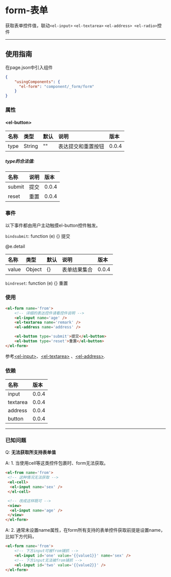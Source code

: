 # form-表单

获取表单控件值，联动`<el-input>` `<el-textarea>` `<el-address> <el-radio>`控件

---

## 使用指南

在page.json中引入组件

```json
{
    "usingComponents": {
      "el-form": "component/_form/form"
    }
}
```

### 属性

#### &lt;el-button&gt;

| 名称 | 类型 | 默认 | 说明 | 版本 |
| :--- | :--- | :--- | :--- | :--- |
| type | String | "" | 表达提交和重置按钮 | 0.0.4 |

##### type的合法值:

| 名称 | 说明 | 版本 |
| :--- | :--- | :--- |
| submit | 提交 | 0.0.4 |
| reset | 重置 | 0.0.4 |

### 事件

以下事件都由用户主动触摸el-button控件触发。

`bindsubmit`: function \(e\) {} 提交

@e.detail

| 名称 | 类型 | 默认 | 说明 | 版本 |
| :--- | :--- | :--- | :--- | :--- |
| value | Object | {} | 表单结果集合 | 0.0.4 |

`bindreset`: function \(e\) {} 重置

### 使用

```html
<el-form name='from'>
    <!-- 详细的表达控件请看控件说明 -->
    <el-input name='age' />
    <el-textarea name='remark' />
    <el-address name='address' />

    <el-button type='submit'>提交</el-button>
    <el-button type='reset'>重置</el-button>
</el-form>
```

参考[&lt;el-input&gt;](/shu-ru-kuang.md)、[&lt;el-textarea&gt;](/duo-xing-shu-ru-kuang.md) 、[&lt;el-address&gt;](/address-di-zhi.md).

### 依赖

| 名称 | 版本 |
| :--- | :--- |
| input | 0.0.4 |
| textarea | 0.0.4 |
| address | 0.0.4 |
| button | 0.0.4 |

---

### 已知问题

Q: **无法获取所支持表单值**

A: 1. 当使用cell等这类控件包裹时、form无法获取。

```html
<el-from name='from'>
 <!-- 这种情况无法获取 -->
 <el-cell>
  <el-input name='sex' />
 </el-cell>

 <!-- 改成这样既可 -->
 <view>
  <el-input name='age' />
 </view>
</el-form>
```

A: 2. 通常未设置name属性，在form所有支持的表单控件获取前提是设置name，比如下方代码，

```html
<el-form name='from'>
    <!-- 下方input可被from铺抓 -->
    <el-input id='one' value='{{value1}}' name='sex' />
    <!-- 下方input无法被from铺抓 -->
    <el-input id='two' value='{{value2}}' />
</el-form>
```




